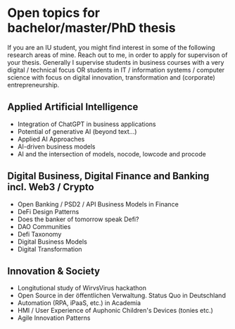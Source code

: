 # Open topics for bachelor/master/PhD thesis

If you are an IU student, you might find interest in some of the following research areas of mine. Reach out to me, in order to apply for supervison of your thesis. Generally I supervise students in business courses with a very digital / technical focus OR students in IT / information systems / computer science with focus on digital innovation, transformation and (corporate) entrepreneurship.

## Applied Artificial Intelligence
- Integration of ChatGPT in business applications
- Potential of generative AI (beyond text...)
- Applied AI Approaches
- AI-driven business models
- AI and the intersection of models, nocode, lowcode and procode

## Digital Business, Digital Finance and Banking incl. Web3 / Crypto
- Open Banking / PSD2 / API Business Models in Finance
- DeFi Design Patterns
- Does the banker of tomorrow speak Defi?
- DAO Communities
- Defi Taxonomy
- Digital Business Models
- Digital Transformation

## Innovation & Society
- Longitutional study of WirvsVirus hackathon
- Open Source in der öffentlichen Verwaltung. Status Quo in Deutschland
- Automation (RPA, iPaaS, etc.) in Academia
- HMI / User Experience of Auphonic Children's Devices (tonies etc.)
- Agile Innovation Patterns
